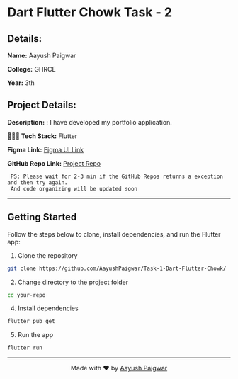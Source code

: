 # Dart Flutter Chowk Task - 2

## Details:

**Name:** Aayush Paigwar

**College:** GHRCE

**Year:** 3th

## Project Details:

**Description:** : I have developed my portfolio application. 

**🧑🏻‍💻 Tech Stack:** Flutter

**Figma Link:** [Figma UI Link](https://www.figma.com/file/z3rLydQFYwtdhW1oGi4hN9/Flutter-Dart-Bootcamp?type=design&node-id=10%3A2&mode=design&t=M6JynnAmhXlixRZr-1)

**GitHub Repo Link:** [Project Repo](https://github.com/AayushPaigwar/Task-2-Dart-Flutter-Chowk-)

```
 PS: Please wait for 2-3 min if the GitHub Repos returns a exception and then try again.
 And code organizing will be updated soon
```

----
## Getting Started

Follow the steps below to clone, install dependencies, and run the Flutter app:

1. Clone the repository
```bash 
git clone https://github.com/AayushPaigwar/Task-1-Dart-Flutter-Chowk/
```

2. Change directory to the project folder

```bash
cd your-repo
```
4. Install dependencies
```bash
flutter pub get
```
5. Run the app
```bash
flutter run
```

---

<div align="center">

Made with ❤️ by [Aayush Paigwar](https://github.com/AayushPaigwar)

</div>
